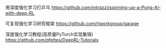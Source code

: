 用深度强化学习打乒乓
https://github.com/mtrazzi/spinning-up-a-Pong-AI-with-deep-RL

可复现强化学习研究框架
https://github.com/rlworkgroup/garage

深度强化学习教程(高质量PyTorch实现集锦)
https://github.com/qfettes/DeepRL-Tutorials
